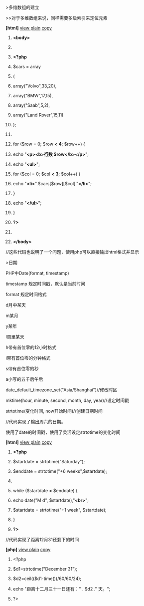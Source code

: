 \>多维数组的建立

\>\>对于多维数组来说，同样需要多级索引来定位元素

**[html]** [view plain](http://blog.csdn.net/estom_yin/article/details/51920304)
[copy](http://blog.csdn.net/estom_yin/article/details/51920304)

1.  **\<body\>**

2.  

3.  **\<?php**

4.  \$cars = array

5.  (

6.  array("Volvo",33,20),

7.  array("BMW",17,15),

8.  array("Saab",5,2),

9.  array("Land Rover",15,11)

10. );

11. 

12. for (\$row = 0; \$row **\<** **4**; \$row++) {

13. echo "**\<p\>\<b\>**行数 \$row**\</b\>\</p\>**";

14. echo "**\<ul\>**";

15. for (\$col = 0; \$col **\<** **3**; \$col++) {

16. echo "**\<li\>**".\$cars[\$row][\$col]."**\</li\>**";

17. }

18. echo "**\</ul\>**";

19. }

20. **?\>**

21. 

22. **\</body\>**

//这些代码也说明了一个问题，使用php可以直接输出html格式并显示

\>日期

PHP中Date(format, timestamp)

timestamp 规定时间戳，默认是当前时间

format 规定时间格式

d月中某天

m某月

y某年

l周里某天

h带有首位零的12小时格式

i带有首位零的分钟格式

s带有首位零的秒

a小写的五千后午后

date_default_timezone_set("Asia/Shanghai")//修改时区

mktime(hour, minute, second, month, day, year)//设定时间戳

strtotime(变化时间, now开始时间)//创建日期时间

//代码实现了输出周六的日期。

使用了date的时间戳，使用了灵活设定strtotime的变化时间

**[html]** [view plain](http://blog.csdn.net/estom_yin/article/details/51920304)
[copy](http://blog.csdn.net/estom_yin/article/details/51920304)

1.  **\<?php**

2.  \$startdate = strtotime("Saturday");

3.  \$enddate = strtotime("+6 weeks",\$startdate);

4.  

5.  while (\$startdate **\<** \$enddate) {

6.  echo date("M d", \$startdate),"**\<br\>**";

7.  \$startdate = strtotime("+1 week", \$startdate);

8.  }

9.  **?\>**

//代码实现了距离12月31还剩下的时间

**[php]** [view plain](http://blog.csdn.net/estom_yin/article/details/51920304)
[copy](http://blog.csdn.net/estom_yin/article/details/51920304)

1.  \<?php

2.  \$d1=strtotime("December 31");

3.  \$d2=ceil((\$d1-time())/60/60/24);

4.  echo "距离十二月三十一日还有：" . \$d2 ." 天。";

5.  ?\>
